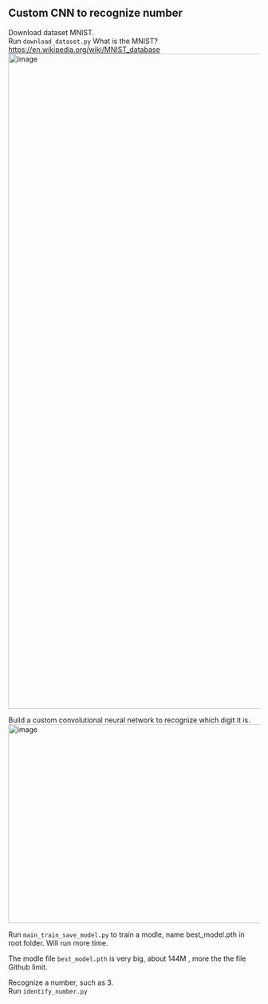 
## Custom CNN to recognize number

Download dataset MNIST.     
Run `download_dataset.py`
What is the MNIST?  https://en.wikipedia.org/wiki/MNIST_database
<img width="2520" height="1310" alt="image" src="https://github.com/user-attachments/assets/46131058-79fc-426f-97c1-061edaec94fc" />

Build a custom convolutional neural network to recognize which digit it is.
<img width="940" height="398" alt="image" src="https://github.com/user-attachments/assets/092dcfb8-6d51-4e51-9057-ca54e07dd92a" />

Run `main_train_save_model.py` to train a modle, name best_model.pth in root folder.
Will run more time. 

The modle file `best_model.pth` is very big, about  144M , more the the file Github limit. 



Recognize a number, such as 3.       
Run `identify_number.py`

